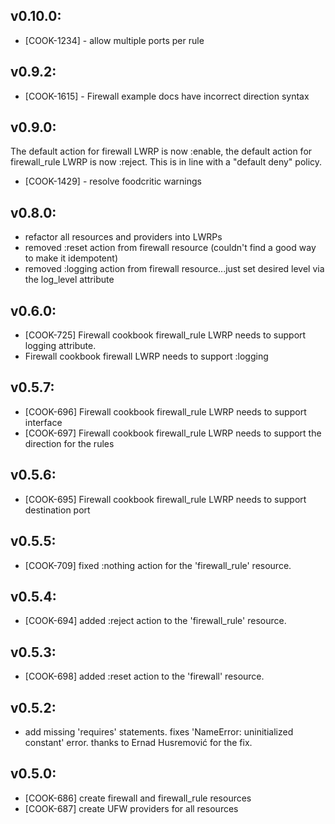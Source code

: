 ## v0.10.0:

* [COOK-1234] - allow multiple ports per rule

## v0.9.2:

* [COOK-1615] - Firewall example docs have incorrect direction syntax

## v0.9.0:

The default action for firewall LWRP is now :enable, the default
action for firewall_rule LWRP is now :reject. This is in line with a
"default deny" policy.

* [COOK-1429] - resolve foodcritic warnings

## v0.8.0:

* refactor all resources and providers into LWRPs
* removed :reset action from firewall resource (couldn't find a good way to make it idempotent)
* removed :logging action from firewall resource...just set desired level via the log_level attribute

## v0.6.0:

* [COOK-725] Firewall cookbook firewall_rule LWRP needs to support logging attribute.
* Firewall cookbook firewall LWRP needs to support :logging

## v0.5.7:

* [COOK-696] Firewall cookbook firewall_rule LWRP needs to support interface
* [COOK-697] Firewall cookbook firewall_rule LWRP needs to support the direction for the rules

## v0.5.6:

* [COOK-695] Firewall cookbook firewall_rule LWRP needs to support destination port

## v0.5.5:

* [COOK-709] fixed :nothing action for the 'firewall_rule' resource.

## v0.5.4:

* [COOK-694] added :reject action to the 'firewall_rule' resource.

## v0.5.3:

* [COOK-698] added :reset action to the 'firewall' resource.

## v0.5.2:

* add missing 'requires' statements. fixes 'NameError: uninitialized constant' error.
thanks to Ernad Husremović for the fix.

## v0.5.0:

* [COOK-686] create firewall and firewall_rule resources
* [COOK-687] create UFW providers for all resources

